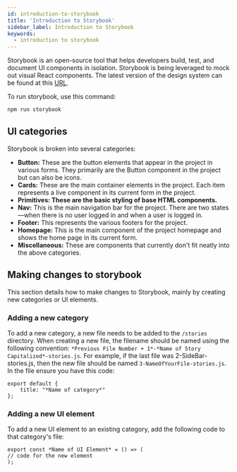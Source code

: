 ```yaml
---
id: introduction-to-storybook
title: 'Introduction to Storybook'
sidebar_label: Introduction to Storybook
keywords:
  - introduction to storybook
---
```


Storybook is an open-source tool that helps developers build, test, and document UI components in isolation.
Storybook is being leveraged to mock out visual React components. The latest version of the design system can be found at this [URL](https://sauced-components.netlify.app/).

To run storybook, use this command:

```sh
npm run storybook
```

## UI categories

Storybook is broken into several categories:

<ul>
<li><b>Button:</b> These are the button elements that appear in the project in various forms. They primarily are the Button component in the project but can also be icons.</li>
<li><b>Cards:</b> These are the main container elements in the project. Each item represents a live component in its current form in the project.</li>
<li><b>Primitives: These are the basic styling of base HTML components.</b></li>
<li><b>Nav:</b> This is the main navigation bar for the project. There are two states—when there is no user logged in and when a user is logged in.</li>
<li><b>Footer:</b> This represents the various footers for the project.</li>
<li><b>Homepage:</b> This is the main component of the project homepage and shows the home page in its current form.</li>
<li><b>Miscellaneous:</b> These are components that currently don't fit neatly into the above categories.</li>
</ul>

## Making changes to storybook

This section details how to make changes to Storybook, mainly by creating new categories or UI elements.

### Adding a new category

To add a new category, a new file needs to be added to the `/stories` directory. When creating a new file, the filename should be named using the following convention: `*Previous File Number + 1*-*Name of Story Capitalized*-stories.js`. For example, if the last file was 2-SideBar-stories.js, then the new file should be named `3-NameOfYourFile-stories.js`.
In the file ensure you have this code:

```
export default {
    title: "*Name of category*"
};
```

### Adding a new UI element

To add a new UI element to an existing category, add the following code to that category's file:

```
export const *Name of UI Element* = () => (
// code for the new element
);
```
